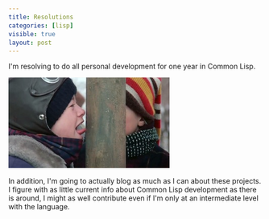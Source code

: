 ```yaml
---
title: Resolutions
categories: [lisp]
visible: true
layout: post
---
```


I'm resolving to do all personal development for one year in Common Lisp.

![](/images/tongue-stuck.jpg "You might think it's a bad idea, but I'm rather looking forward to it.")

In addition, I'm going to actually blog as much as I can about these projects.  I figure with as little current info about Common Lisp development as there is around, I might as well contribute even if I'm only at an intermediate level with the language.

